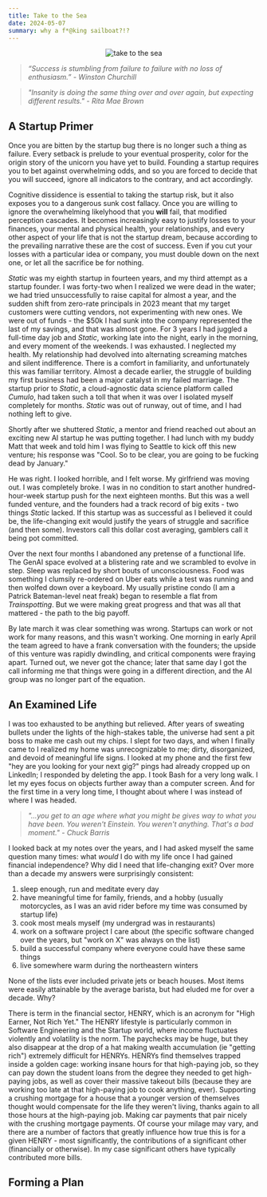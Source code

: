 ```yaml
---
title: Take to the Sea
date: 2024-05-07
summary: why a f*@king sailboat?!?
---
```


<figure style="margin:auto; text-align:center; width: 80%;">
	<img src="https://i.gifer.com/M2E.gif" alt="take to the sea"/>
</figure>

> _“Success is stumbling from failure to failure with no loss of enthusiasm.” -  Winston Churchill_

> _"Insanity is doing the same thing over and over again, but expecting different results." - Rita Mae Brown_

## A Startup Primer
Once you are bitten by the startup bug there is no longer such a thing as failure. Every setback is prelude to your eventual prosperity, color for the origin story of the unicorn you have yet to build. Founding a startup requires you to bet against overwhelming odds, and so you are forced to decide that you will succeed, ignore all indicators to the contrary, and act accordingly. 

Cognitive dissidence is essential to taking the startup risk, but it also exposes you to a dangerous sunk cost fallacy. Once you are willing to ignore the overwhelming likelyhood that you **will** fail, that modified perception cascades. It becomes increasingly easy to justify losses to your finances, your mental and physical health, your relationships, and every other aspect of your life that is not the startup dream, because according to the prevailing narrative these are the cost of success. Even if you cut your losses with a particular idea or company, you must double down on the next one, or let all the sacrifice be for nothing. 

_Static_ was my eighth startup in fourteen years, and my third attempt as a startup founder. I was forty-two when I realized we were dead in the water; we had tried unsuccessfully to raise capital for almost a year, and the sudden shift from zero-rate principals in 2023 meant that my target customers were cutting vendors, not experimenting with new ones. We were out of funds - the $50k I had sunk into the company represented the last of my savings, and that was almost gone. For 3 years I had juggled a full-time day job and _Static_, working late into the night, early in the morning, and every moment of the weekends. I was exhausted. I neglected my health. My relationship had devolved into alternating screaming matches and silent indifference. There is a comfort in familiarity, and unfortunately this was familiar territory. Almost a decade earlier, the struggle of building my first business had been a major catalyst in my failed marriage. The startup prior to _Static_, a cloud-agnostic data science platform called _Cumulo_, had taken such a toll that when it was over I isolated myself completely for months. _Static_ was out of runway, out of time, and I had nothing left to give. 

Shortly after we shuttered _Static_, a mentor and friend reached out about an exciting new AI startup he was putting together. I had lunch with my buddy Matt that week and told him I was flying to Seattle to kick off this new venture; his response was "Cool. So to be clear, you are going to be fucking dead by January."

He was right. I looked horrible, and I felt worse. My girlfriend was moving out. I was completely broke. I was in no condition to start another hundred-hour-week startup push for the next eighteen months. But this was a well funded venture, and the founders had a track record of big exits - two things _Static_ lacked. If this startup was as successful as I believed it could be, the life-changing exit would justify the years of struggle and sacrifice (and then some). Investors call this dollar cost averaging, gamblers call it being pot committed. 

Over the next four months I abandoned any pretense of a functional life. The GenAI space evolved at a blistering rate and we scrambled to evolve in step. Sleep was replaced by short bouts of unconsciousness. Food was something I clumsily re-ordered on Uber eats while a test was running and then wolfed down over a keyboard. My usually pristine condo (I am a Patrick Bateman-level neat freak) began to resemble a flat from _Trainspotting_. But we were making great progress and that was all that mattered - the path to the big payoff. 

By late march it was clear something was wrong. Startups can work or not work for many reasons, and this wasn't working. One morning in early April the team agreed to have a frank conversation with the founders; the upside of this venture was rapidly dwindling, and critical components were fraying apart. Turned out, we never got the chance; later that same day I got the call informing me that things were going in a different direction, and the AI group was no longer part of the equation. 

## An Examined Life
I was too exhausted to be anything but relieved. After years of sweating bullets under the lights of the high-stakes table, the universe had sent a pit boss to make me cash out my chips. I slept for two days, and when I finally came to I realized my home was unrecognizable to me; dirty, disorganized, and devoid of meaningful life signs. I looked at my phone and the first few "hey are you looking for your next gig?" pings had already cropped up on LinkedIn; I responded by deleting the app. I took Bash for a very long walk. I let my eyes focus on objects further away than a computer screen. And for the first time in a very long time, I thought about where I was instead of where I was headed.

>_"...you get to an age where what you might be gives way to what you have been. You weren't Einstein. You weren't anything. That's a bad moment." - Chuck Barris_

I looked back at my notes over the years, and I had asked myself the same question many times: what _would_ I do with my life once I had gained financial independence? Why did I need that life-changing exit? Over more than a decade my answers were surprisingly consistent:

1. sleep enough, run and meditate every day
2. have meaningful time for family, friends, and a hobby (usually motorcycles, as I was an avid rider before my time was consumed by startup life)
3. cook most meals myself (my undergrad was in restaurants)
4. work on a software project I care about (the specific software changed over the years, but "work on X" was always on the list)
5. build a successful company where everyone could have these same things
6. live somewhere warm during the northeastern winters 

None of the lists ever included private jets or beach houses. Most items were easily attainable by the average barista, but had eluded me for over a decade. Why? 

There is term in the financial sector, HENRY, which is an acronym for "High Earner, Not Rich Yet." The HENRY lifestyle is particularly common in Software Engineering and the Startup world, where income fluctuates violently and volatility is the norm. The paychecks may be huge, but they also disappear at the drop of a hat making wealth accumulation (ie "getting rich") extremely difficult for HENRYs. HENRYs find themselves trapped inside a golden cage: working insane hours for that high-paying job, so they can pay down the student loans from the degree they needed to get high-paying jobs, as well as cover their massive takeout bills (because they are working too late at that high-paying job to cook anything, ever). Supporting a crushing mortgage for a house that a younger version of themselves thought would compensate for the life they weren't living, thanks again to all those hours at the high-paying job. Making car payments that pair nicely with the crushing mortgage payments. Of course your milage may vary, and there are a number of factors that greatly influence how true this is for a given HENRY - most significantly, the contributions of a significant other (financially or otherwise). In my case significant others have typically contributed more bills. 

## Forming a Plan

<!--stackedit_data:
eyJoaXN0b3J5IjpbLTE5MTgxODQzNTEsMTU3NTA0ODAwOCw4Nz
E0MDA1MiwxMjQ3NDU1MDU3LDIwMDc2MjkxODMsLTEzNjE2MTIz
MDQsMTg2MDY3MjYwN119
-->
